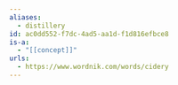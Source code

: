 ```yaml
---
aliases:
  - distillery
id: ac0dd552-f7dc-4ad5-aa1d-f1d816efbce8
is-a:
  - "[[concept]]"
urls:
  - https://www.wordnik.com/words/cidery
---
```

